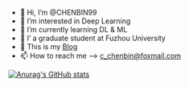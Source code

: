 - 👋 Hi, I’m @CHENBIN99
- 👀 I’m interested in Deep Learning
- 🌱 I’m currently learning DL & ML
- 🏫 I’ a graduate student at Fuzhou University
- 📄 This is my [Blog](https://www.cnblogs.com/c-chenbin/)
- 📫 How to reach me --> c_chenbin@foxmail.com

[![Anurag's GitHub stats](https://github-readme-stats.vercel.app/api?username=CHENBIN99&count_private=true&show_icons=true)](https://github.com/anuraghazra/github-readme-stats)


<!---
CHENBIN99/CHENBIN99 is a ✨ special ✨ repository because its `README.md` (this file) appears on your GitHub profile.
You can click the Preview link to take a look at your changes.
--->
